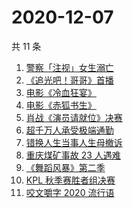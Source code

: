 # 2020-12-07

共 11 条

<!-- BEGIN -->
<!-- 最后更新时间 Mon Dec 07 2020 04:04:27 GMT+0800 (CST) -->
1. [警察「注视」女生溺亡](https://www.zhihu.com/search?q=警察注视女生溺亡)
1. [《追光吧！哥哥》首播](https://www.zhihu.com/search?q=追光吧哥哥)
1. [电影《冷血狂宴》](https://www.zhihu.com/search?q=冷血狂宴)
1. [电影《赤狐书生》](https://www.zhihu.com/search?q=赤狐书生)
1. [肖战《演员请就位》决赛](https://www.zhihu.com/search?q=肖战演员请就位)
1. [超千万人承受极端通勤](https://www.zhihu.com/search?q=极端通勤)
1. [错换人生当事人生母撤诉](https://www.zhihu.com/search?q=错换人生)
1. [重庆煤矿事故 23 人遇难](https://www.zhihu.com/search?q=重庆永川煤矿)
1. [ 《舞蹈风暴》第二季](https://www.zhihu.com/search?q=舞蹈风暴第二季)
1. [KPL 秋季赛胜者组决赛](https://www.zhihu.com/search?q=ag)
1. [咬文嚼字 2020 流行语](https://www.zhihu.com/search?q=2020流行语)
<!-- END -->
